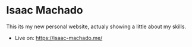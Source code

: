 # Isaac Machado 
This its my new personal website, actualy showing a little about my skills.

- Live on: https://isaac-machado.me/
